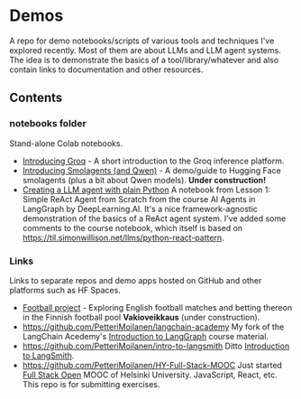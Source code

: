 # Demos
A repo for demo notebooks/scripts of various tools and techniques I've explored recently. Most of them are about LLMs and LLM agent systems. The idea is to demonstrate the basics of a tool/library/whatever and also contain links to documentation and other resources.

## Contents

### notebooks folder

Stand-alone Colab notebooks.

- [Introducing Groq](notebooks/Groq_demo.ipynb) - A short introduction to the Groq inference platform.
- [Introducing Smolagents (and Qwen)](notebooks/smolagents_demo.ipynb) - A demo/guide to Hugging Face smolagents (plus a bit about Qwen models). **Under construction!**
- [Creating a LLM agent with plain Python](notebooks/LLM_agent_with_plain_Python.ipynb) A notebook from Lesson 1: Simple ReAct Agent from Scratch from the course AI Agents in LangGraph by DeepLearning.AI. It's a nice framework-agnostic demonstration of the basics of a ReAct agent system. I've added some comments to the course notebook, which itself is based on https://til.simonwillison.net/llms/python-react-pattern.

### Links

Links to separate repos and demo apps hosted on GitHub and other platforms such as HF Spaces. 

- [Football project](https://github.com/PetteriMoilanen/FootieProject) - Exploring English football matches and betting thereon in the Finnish football pool **Vakioveikkaus** (under construction).
- https://github.com/PetteriMoilanen/langchain-academy My fork of the LangChain Acedemy's [Introduction to LangGraph](https://academy.langchain.com/courses/take/intro-to-langgraph/lessons/58238107-course-overview) course material.
- https://github.com/PetteriMoilanen/intro-to-langsmith Ditto [Introduction to LangSmith](https://academy.langchain.com/courses/take/intro-to-langsmith/lessons/60631027-course-overview).
- https://github.com/PetteriMoilanen/HY-Full-Stack-MOOC Just started [Full Stack Open](https://fullstackopen.com/) MOOC of Helsinki University. JavaScript, React, etc. This repo is for submitting exercises.
